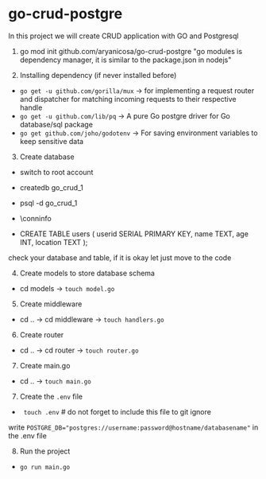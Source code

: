 # go-crud-postgre

In this project we will create CRUD application with GO and Postgresql

1. go mod init github.com/aryanicosa/go-crud-postgre
"go modules is dependency manager, it is similar to the package.json in nodejs"

2. Installing dependency (if never installed before)
- `go get -u github.com/gorilla/mux` -> for implementing a request router and dispatcher for matching incoming requests to their respective handle
- `go get -u github.com/lib/pq` -> A pure Go postgre driver for Go database/sql package
- `go get github.com/joho/godotenv` -> For saving environment variables to keep sensitive data

3. Create database
- switch to root account
- createdb go_crud_1
- psql -d go_crud_1
- \conninfo

- CREATE TABLE users (
    userid SERIAL PRIMARY KEY,
    name TEXT,
    age INT,
    location TEXT
);

check your database and table, if it is okay let just move to the code

4. Create models to store database schema
- cd models -> `touch model.go`

5. Create middleware
- cd .. -> cd middleware -> `touch handlers.go`

6. Create router
- cd .. -> cd router -> `touch router.go`

7. Create main.go
- cd .. -> `touch main.go`

7. Create the `.env` file
- ` touch .env` # do not forget to include this file to git ignore

write `POSTGRE_DB="postgres://username:password@hostname/databasename"` in the .env file

8. Run the project
- `go run main.go`